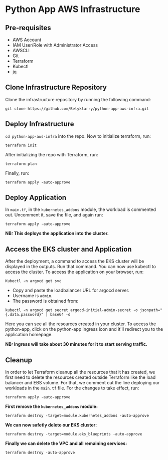 # Python App AWS Infrastructure

## Pre-requisites

* AWS Account
* IAM User/Role with Administrator Access
* AWSCLI
* Git
* Terraform
* Kubectl
* jq

## Clone Infrastructure Repository

Clone the infrastructure repository by running the following command:

```console
git clone https://github.com/Belyklarry/python-app-aws-infra.git
```

## Deploy Infrastructure

```cd python-app-aws-infra``` into the repo.
Now to initialize terraform, run:

```console
terraform init
```

After initializing the repo with Terraform, run:

```console
terraform plan
```

Finally, run:

```console
terraform apply -auto-approve
```

## Deploy Application

In ```main.tf```, in the ```kubernetes_addons``` module, the workload is commented out. Uncomment it, save the file, and again run:

```console
terraform apply -auto-approve
```

**NB: This deploys the application into the cluster.**

## Access the EKS cluster and Application

After the deployment, a command to access the EKS cluster will be displayed in the outputs. Run that command.
You can now use kubectl to access the cluster.
To access the application on your browser, run:

```console
Kubectl -n argocd get svc
```

* Copy and paste the loadbalancer URL for argocd server.
* Username is ```admin```.
* The password is obtained from:

```console
kubectl -n argocd get secret argocd-initial-admin-secret -o jsonpath="{.data.password}" | base64 -d
```

Here you can see all the resources created in your cluster. To access the python-app, click on the python-app ingress icon and it'll redirect you to the application homepage.

**NB: Ingress will take about 30 minutes for it to start serving traffic.**

## Cleanup

In order to let Terraform cleanup all the resources that it has created, we first need to delete the resources created outside Terraform like the load balancer and EBS volume. For that, we comment out the line deploying our workloads in the ```main.tf``` file. For the changes to take effect, run:

```console
terraform apply -auto-approve
```

**First remove the ```kubernetes_addons``` module:**

```console
terraform destroy -target=module.kubernetes_addons -auto-approve
```

**We can now safetly delete our EKS cluster:**

```console
terraform destroy -target=module.eks_blueprints -auto-approve
```

**Finally we can delete the VPC and all remaining services:**

```console
terraform destroy -auto-approve
```
